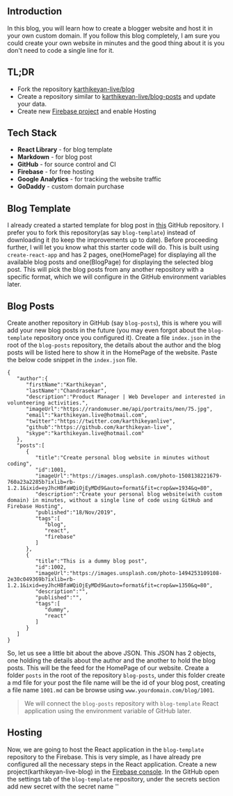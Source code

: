## Introduction
In this blog, you will learn how to create a blogger website and host it in your own custom domain. If you follow this blog completely, I am sure you could create your own website in minutes and the good thing about it is you don't need to code a single line for it.
## TL;DR
- Fork the repository [karthikeyan-live/blog](https://github.com/karthikeyan-live/blog)
- Create a repository similar to [karthikeyan-live/blog-posts](https://github.com/karthikeyan-live/blog-posts) and update your data.
- Create new [Firebase project](https://console.firebase.google.com/) and enable Hosting

## Tech Stack
- **React Library** - for blog template
- **Markdown** - for blog post
- **GitHub** - for source control and CI
- **Firebase** - for free hosting
- **Google Analytics** - for tracking the website traffic
- **GoDaddy** - custom domain purchase

## Blog Template
I already created a started template for blog post in [this](https://github.com/karthikeyan-live/karthikeyan-live) GitHub repository. I prefer you to fork this repository(as say `blog-template`) instead of downloading it (to keep the improvements up to date). 
Before proceeding further, I will let you know what this starter code will do. This is built using `create-react-app` and has 2 pages, one(HomePage) for displaying all the available blog posts and one(BlogPage) for displaying the selected blog post. This will pick the blog posts from any another repository with a specific format, which we will configure in the GitHub environment variables later.
## Blog Posts
Create another repository in GitHub (say `blog-posts`), this is where you will add your new blog posts in the future (you may even forgot about the `blog-template` repository once you configured it). Create a file `index.json` in the root of the `blog-posts` repository, the details about the author and the blog posts will be listed here to show it in the HomePage of the website.
Paste the below code snippet in the `index.json` file.

    
    { 
	   "author":{ 
	      "firstName":"Karthikeyan",
	      "lastName":"Chandrasekar",
	      "description":"Product Manager | Web Developer and interested in volunteering activities.",
		  "imageUrl":"https://randomuser.me/api/portraits/men/75.jpg",
	      "email":"karthikeyan.live@hotmail.com",
	      "twitter":"https://twitter.com/karthikeyanlive",
	      "github":"https://github.com/karthikeyan-live",
	      "skype":"karthikeyan.live@hotmail.com"
	   },
	   "posts":[ 
	      { 
	         "title":"Create personal blog website in minutes without coding",
	         "id":1001,
	         "imageUrl":"https://images.unsplash.com/photo-1508138221679-760a23a2285b?ixlib=rb-1.2.1&ixid=eyJhcHBfaWQiOjEyMDd9&auto=format&fit=crop&w=1934&q=80",
	         "description":"Create your personal blog website(with custom domain) in minutes, without a single line of code using GitHub and Firebase Hosting",
	         "published":"18/Nov/2019",
	         "tags":[ 
	            "blog",
	            "react",
	            "firebase"
	         ]
	      },
	      { 
	         "title":"This is a dummy blog post",
	         "id":1002,
	         "imageUrl":"https://images.unsplash.com/photo-1494253109108-2e30c049369b?ixlib=rb-1.2.1&ixid=eyJhcHBfaWQiOjEyMDd9&auto=format&fit=crop&w=1350&q=80",
	         "description":"",
	         "published":"",
	         "tags":[ 
	            "dummy",
	            "react"
	         ]
	      }
	   ]
	}
    
So, let us see a little bit about the above JSON. This JSON has 2 objects, one holding the details about the author and the another to hold the blog posts. This will be the feed for the HomePage of our website.
Create a folder `posts` in the root of the repository `blog-posts`, under this folder create a md file for your post the file name will be the id of your blog post, creating a file name `1001.md` can be browse using `www.yourdomain.com/blog/1001`.

> We will connect the `blog-posts` repository with `blog-template` React application using the environment variable of GitHub later.

## Hosting
Now, we are going to host the React application in the `blog-template` repository to the Firebase. This is very simple, as I have already pre configured all the necessary steps in the React application. Create a new project(karthikeyan-live-blog) in the [Firebase console](https://console.firebase.google.com/). In the GitHub open the settings tab of the `blog-template` repository, under the secrets section add new secret with the secret name ''
<!--stackedit_data:
eyJoaXN0b3J5IjpbMTQ5OTc3OTI5MiwyMDEzNDgwOTMzLC0yMT
M5MzM1NDIyLDE4Mzk5MzMzMTMsMTkyMDEzODYyNiwtOTU0MTQw
NjY2LC0yMDI3ODk4Mjk2LDEwMTY1NTU1OTksLTE3ODI4MTk0NT
gsLTg1MzAzODA3NV19
-->